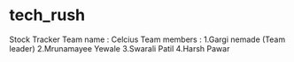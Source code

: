# tech_rush
Stock Tracker
Team name : Celcius
Team members :
1.Gargi nemade (Team leader)
2.Mrunamayee Yewale
3.Swarali Patil
4.Harsh Pawar

